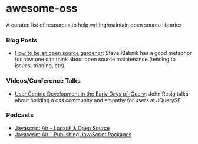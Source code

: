 # awesome-oss
A curated list of resources to help writing/maintain open source libraries

### Blog Posts

- [How to be an open source gardener](http://words.steveklabnik.com/how-to-be-an-open-source-gardener): Steve Klabnik has a good metaphor for how one can think about open source maintenance (tending to issues, triaging, etc).

### Videos/Conference Talks

- [User Centric Development in the Early Days of jQuery](https://www.youtube.com/watch?v=1VzoaJzFL3g): John Resig talks about building a oss community and empathy for users at JQuerySF.

### Podcasts

- [Javascript Air - Lodash & Open Source](https://jsair.io/lodash)
- [Javascript Air - Publishing JavaScript Packages](https://jsair.io/publishing)
